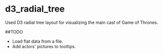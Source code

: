 # d3_radial_tree
Used D3 radial tree layout for visualizing the main cast of Game of Thrones. 

##TODO
* Load flat data from a file. 
* Add actors' pictures to tooltips.